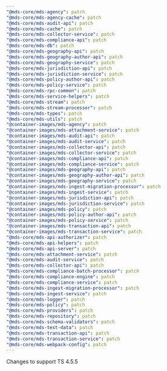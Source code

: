 ```yaml
---
"@mds-core/mds-agency": patch
"@mds-core/mds-agency-cache": patch
"@mds-core/mds-audit-api": patch
"@mds-core/mds-cache": patch
"@mds-core/mds-collector-service": patch
"@mds-core/mds-compliance-api": patch
"@mds-core/mds-db": patch
"@mds-core/mds-geography-api": patch
"@mds-core/mds-geography-author-api": patch
"@mds-core/mds-geography-service": patch
"@mds-core/mds-jurisdiction-api": patch
"@mds-core/mds-jurisdiction-service": patch
"@mds-core/mds-policy-author-api": patch
"@mds-core/mds-policy-service": patch
"@mds-core/mds-rpc-common": patch
"@mds-core/mds-service-helpers": patch
"@mds-core/mds-stream": patch
"@mds-core/mds-stream-processor": patch
"@mds-core/mds-types": patch
"@mds-core/mds-utils": patch
"@container-images/mds-agency": patch
"@container-images/mds-attachment-service": patch
"@container-images/mds-audit-api": patch
"@container-images/mds-audit-service": patch
"@container-images/mds-collector-api": patch
"@container-images/mds-collector-service": patch
"@container-images/mds-compliance-api": patch
"@container-images/mds-compliance-service": patch
"@container-images/mds-geography-api": patch
"@container-images/mds-geography-author-api": patch
"@container-images/mds-geography-service": patch
"@container-images/mds-ingest-migration-processor": patch
"@container-images/mds-ingest-service": patch
"@container-images/mds-jurisdiction-api": patch
"@container-images/mds-jurisdiction-service": patch
"@container-images/mds-policy": patch
"@container-images/mds-policy-author-api": patch
"@container-images/mds-policy-service": patch
"@container-images/mds-transaction-api": patch
"@container-images/mds-transaction-service": patch
"@mds-core/mds-api-authorizer": patch
"@mds-core/mds-api-helpers": patch
"@mds-core/mds-api-server": patch
"@mds-core/mds-attachment-service": patch
"@mds-core/mds-audit-service": patch
"@mds-core/mds-collector-api": patch
"@mds-core/mds-compliance-batch-processor": patch
"@mds-core/mds-compliance-engine": patch
"@mds-core/mds-compliance-service": patch
"@mds-core/mds-ingest-migration-processor": patch
"@mds-core/mds-ingest-service": patch
"@mds-core/mds-logger": patch
"@mds-core/mds-policy": patch
"@mds-core/mds-providers": patch
"@mds-core/mds-repository": patch
"@mds-core/mds-schema-validators": patch
"@mds-core/mds-test-data": patch
"@mds-core/mds-transaction-api": patch
"@mds-core/mds-transaction-service": patch
"@mds-core/mds-webpack-config": patch
---
```


Changes to support TS 4.5.5
